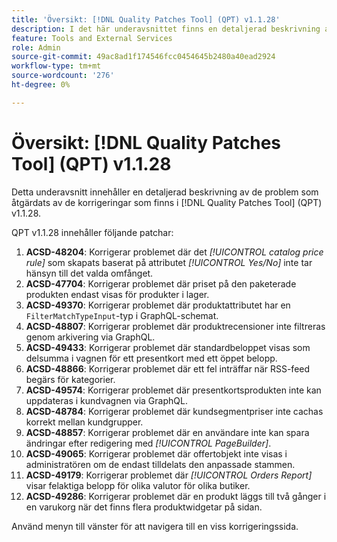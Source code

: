 ```yaml
---
title: 'Översikt: [!DNL Quality Patches Tool] (QPT) v1.1.28'
description: I det här underavsnittet finns en detaljerad beskrivning av de problem som åtgärdats av de korrigeringar som finns i  [!DNL Quality Patches Tool] (QPT) v1.1.28.
feature: Tools and External Services
role: Admin
source-git-commit: 49ac8ad1f174546fcc0454645b2480a40ead2924
workflow-type: tm+mt
source-wordcount: '276'
ht-degree: 0%

---
```


# Översikt: [!DNL Quality Patches Tool] (QPT) v1.1.28

Detta underavsnitt innehåller en detaljerad beskrivning av de problem som åtgärdats av de korrigeringar som finns i [!DNL Quality Patches Tool] (QPT) v1.1.28.

QPT v1.1.28 innehåller följande patchar:

1. **ACSD-48204**: Korrigerar problemet där det *[!UICONTROL catalog price rule]* som skapats baserat på attributet *[!UICONTROL Yes/No]* inte tar hänsyn till det valda omfånget.
1. **ACSD-47704**: Korrigerar problemet där priset på den paketerade produkten endast visas för produkter i lager.
1. **ACSD-49370**: Korrigerar problemet där produktattributet har en `FilterMatchTypeInput`-typ i GraphQL-schemat.
1. **ACSD-48807**: Korrigerar problemet där produktrecensioner inte filtreras genom arkivering via GraphQL.
1. **ACSD-49433**: Korrigerar problemet där standardbeloppet visas som delsumma i vagnen för ett presentkort med ett öppet belopp.
1. **ACSD-48866**: Korrigerar problemet där ett fel inträffar när RSS-feed begärs för kategorier.
1. **ACSD-49574**: Korrigerar problemet där presentkortsprodukten inte kan uppdateras i kundvagnen via GraphQL.
1. **ACSD-48784**: Korrigerar problemet där kundsegmentpriser inte cachas korrekt mellan kundgrupper.
1. **ACSD-48857**: Korrigerar problemet där en användare inte kan spara ändringar efter redigering med *[!UICONTROL PageBuilder]*.
1. **ACSD-49065**: Korrigerar problemet där offertobjekt inte visas i administratören om de endast tilldelats den anpassade stammen.
1. **ACSD-49179**: Korrigerar problemet där *[!UICONTROL Orders Report]* visar felaktiga belopp för olika valutor för olika butiker.
1. **ACSD-49286**: Korrigerar problemet där en produkt läggs till två gånger i en varukorg när det finns flera produktwidgetar på sidan.

Använd menyn till vänster för att navigera till en viss korrigeringssida.
